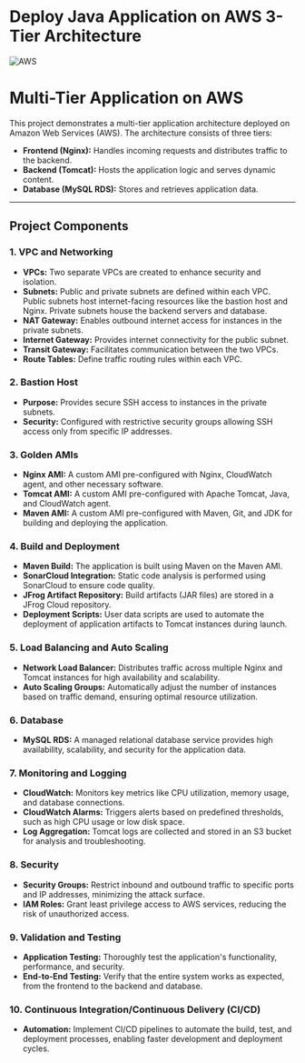 # Deploy Java Application on AWS 3-Tier Architecture

![AWS](https://imgur.com/b9iHwVc.png)

# Multi-Tier Application on AWS

This project demonstrates a multi-tier application architecture deployed on Amazon Web Services (AWS). The architecture consists of three tiers:

- **Frontend (Nginx):** Handles incoming requests and distributes traffic to the backend.
- **Backend (Tomcat):** Hosts the application logic and serves dynamic content.
- **Database (MySQL RDS):** Stores and retrieves application data.

---

## Project Components

### 1. VPC and Networking

- **VPCs:** Two separate VPCs are created to enhance security and isolation.
- **Subnets:** Public and private subnets are defined within each VPC. Public subnets host internet-facing resources like the bastion host and Nginx. Private subnets house the backend servers and database.
- **NAT Gateway:** Enables outbound internet access for instances in the private subnets.
- **Internet Gateway:** Provides internet connectivity for the public subnet.
- **Transit Gateway:** Facilitates communication between the two VPCs.
- **Route Tables:** Define traffic routing rules within each VPC.

### 2. Bastion Host

- **Purpose:** Provides secure SSH access to instances in the private subnets.
- **Security:** Configured with restrictive security groups allowing SSH access only from specific IP addresses.

### 3. Golden AMIs

- **Nginx AMI:** A custom AMI pre-configured with Nginx, CloudWatch agent, and other necessary software.
- **Tomcat AMI:** A custom AMI pre-configured with Apache Tomcat, Java, and CloudWatch agent.
- **Maven AMI:** A custom AMI pre-configured with Maven, Git, and JDK for building and deploying the application.

### 4. Build and Deployment

- **Maven Build:** The application is built using Maven on the Maven AMI.
- **SonarCloud Integration:** Static code analysis is performed using SonarCloud to ensure code quality.
- **JFrog Artifact Repository:** Build artifacts (JAR files) are stored in a JFrog Cloud repository.
- **Deployment Scripts:** User data scripts are used to automate the deployment of application artifacts to Tomcat instances during launch.

### 5. Load Balancing and Auto Scaling

- **Network Load Balancer:** Distributes traffic across multiple Nginx and Tomcat instances for high availability and scalability.
- **Auto Scaling Groups:** Automatically adjust the number of instances based on traffic demand, ensuring optimal resource utilization.

### 6. Database

- **MySQL RDS:** A managed relational database service provides high availability, scalability, and security for the application data.

### 7. Monitoring and Logging

- **CloudWatch:** Monitors key metrics like CPU utilization, memory usage, and database connections.
- **CloudWatch Alarms:** Triggers alerts based on predefined thresholds, such as high CPU usage or low disk space.
- **Log Aggregation:** Tomcat logs are collected and stored in an S3 bucket for analysis and troubleshooting.

### 8. Security

- **Security Groups:** Restrict inbound and outbound traffic to specific ports and IP addresses, minimizing the attack surface.
- **IAM Roles:** Grant least privilege access to AWS services, reducing the risk of unauthorized access.

### 9. Validation and Testing

- **Application Testing:** Thoroughly test the application's functionality, performance, and security.
- **End-to-End Testing:** Verify that the entire system works as expected, from the frontend to the backend and database.

### 10. Continuous Integration/Continuous Delivery (CI/CD)

- **Automation:** Implement CI/CD pipelines to automate the build, test, and deployment processes, enabling faster development and deployment cycles.
